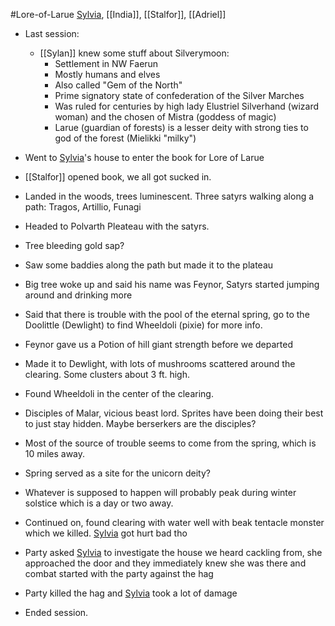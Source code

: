 #Lore-of-Larue
[Sylvia](PCs/Past/Sylvia.md), [[India]], [[Stalfor]], [[Adriel]]

- Last session:
	- [[Sylan]] knew some stuff about Silverymoon:
		- Settlement in NW Faerun
		- Mostly humans and elves
		- Also called "Gem of the North"
		- Prime signatory state of confederation of the Silver Marches
		- Was ruled for centuries by high lady Elustriel Silverhand (wizard woman) and the chosen of Mistra (goddess of magic)
		- Larue (guardian of forests) is a lesser deity with strong ties to god of the forest (Mielikki "milky")
- Went to [Sylvia](PCs/Past/Sylvia.md)'s house to enter the book for Lore of Larue
- [[Stalfor]] opened book, we all got sucked in.
- Landed in the woods, trees luminescent. Three satyrs walking along a path: Tragos, Artillio, Funagi
- Headed to Polvarth Pleateau with the satyrs.
- Tree bleeding gold sap?
- Saw some baddies along the path but made it to the plateau
- Big tree woke up and said his name was Feynor, Satyrs started jumping around and drinking more
- Said that there is trouble with the pool of the eternal spring, go to the Doolittle (Dewlight) to find Wheeldoli (pixie) for more info.
- Feynor gave us a Potion of hill giant strength before we departed

- Made it to Dewlight, with lots of mushrooms scattered around the clearing. Some clusters about 3 ft. high.
- Found Wheeldoli in the center of the clearing.
- Disciples of Malar, vicious beast lord. Sprites have been doing their best to just stay hidden. Maybe berserkers are the disciples?
- Most of the source of trouble seems to come from the spring, which is 10 miles away.
- Spring served as a site for the unicorn deity?
- Whatever is supposed to happen will probably peak during winter solstice which is a day or two away.

- Continued on, found clearing with water well with beak tentacle monster which we killed. [Sylvia](PCs/Past/Sylvia.md) got hurt bad tho
- Party asked [Sylvia](PCs/Past/Sylvia.md) to investigate the house we heard cackling from, she approached the door and they immediately knew she was there and combat started with the party against the hag
- Party killed the hag and [Sylvia](PCs/Past/Sylvia.md) took a lot of damage
- Ended session.